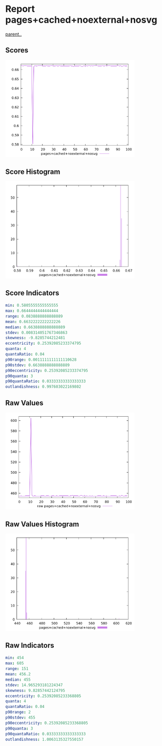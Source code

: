 # Report pages+cached+noexternal+nosvg

[parent..](./..)  


## Scores

![score](./score.png)  

## Score Histogram

![hist](./hist.png)  

## Score Indicators

```yaml
min: 0.5805555555555555
max: 0.6644444444444444
range: 0.0838888888888889
mean: 0.6632222222222226
median: 0.6638888888888889
stdev: 0.008314051767346863
skewness: -9.8285744212481
eccentricity: 0.25392085233374795
quanta: 4
quantaRatio: 0.04
p90range: 0.0011111111111110628
p90stdev: 0.6638888888888889
p90eccentricity: 0.25392085233374795
p90quanta: 3
p90quantaRatio: 0.03333333333333333
outlandishness: 0.997603022169802

```

## Raw Values

![raw](./raw.png)  

## Raw Values Histogram

![raw hist](./raw_hist.png)  

## Raw Indicators

```yaml
min: 454
max: 605
range: 151
mean: 456.2
median: 455
stdev: 14.965293181224347
skewness: 9.82857442124795
eccentricity: 0.25392085233368805
quanta: 4
quantaRatio: 0.04
p90range: 2
p90stdev: 455
p90eccentricity: 0.25392085233368805
p90quanta: 3
p90quantaRatio: 0.03333333333333333
outlandishness: 1.0063135327550157

```

<style>
  img {
    max-width: 80%;
  }
</style>
      
